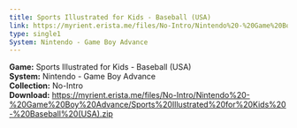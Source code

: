 ```yaml
---
title: Sports Illustrated for Kids - Baseball (USA)
link: https://myrient.erista.me/files/No-Intro/Nintendo%20-%20Game%20Boy%20Advance/Sports%20Illustrated%20for%20Kids%20-%20Baseball%20(USA).zip
type: single1
System: Nintendo - Game Boy Advance
---
```

<b>Game:</b> Sports Illustrated for Kids - Baseball (USA)<br>
<b>System:</b> Nintendo - Game Boy Advance<br>
<b>Collection:</b> No-Intro<br>
<b>Download:</b> https://myrient.erista.me/files/No-Intro/Nintendo%20-%20Game%20Boy%20Advance/Sports%20Illustrated%20for%20Kids%20-%20Baseball%20(USA).zip